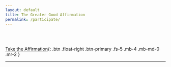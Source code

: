 ```yaml
---
layout: default
title: The Greater Good Affirmation
permalink: /participate/
---
```


<div id="affirmation" style="display:none"></div>

<br><br>

[Take the Affirmation](https://github.com/good-labs/greater-good-affirmation/edit/master/participants.csv){: .btn .float-right .btn-primary .fs-5 .mb-4 .mb-md-0 .mr-2 }

<div id="contributors" style="display:none">
<table>
    <thead><tr>
     <th>Project or Community</th>
     <th>Url</th>
    </tr>
    </thead>
    <tbody id="contributor-table">
    </tbody>
</table>
</div>

<script src="https://cdnjs.cloudflare.com/ajax/libs/jquery/2.1.4/jquery.min.js"></script>
<script src="{{ site.url }}{{ site.baseurl }}/assets/js/showdown.min.js"></script>

<script>
$(document).ready(function(){

    // This section adds the pledge do the page
    affirm_url = "https://raw.githubusercontent.com/good-labs/greater-good-affirmation/master/GREATER_GOOD_AFFIRMATION.md"
    $.get(affirm_url, function(data) {

        var converter = new showdown.Converter(),
                 html = converter.makeHtml(data);

        $('#affirmation').html(html)
        $('#transparencyforanopensourceprojectmeans').css("padding-top","30px")
        $('#affirmation').show();
    });

    // This section adds the table to the page (after the pledge)
    rows = ""
    url = "https://raw.githubusercontent.com/good-labs/greater-good-affirmation/master/participants.csv"
    $.get(url, function(data) {
        data = data.split("\n").slice(1,)
        $.each(data, function(i, d){
            items = d.split(",")
            if (!((items[0] === undefined) || (items[1] === undefined))) {                 
                rows = rows + "<tr><td>" + items[0] + "</td><td><a target=\"_blank\" href=\"" + items[1] + "\">" + items[1] + "</a></td></tr>\n"  
            }
        });
        $('#contributor-table').html(rows)
        $('#contributors').show();
    });

});
</script>

---
